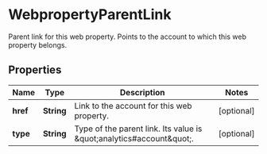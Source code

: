 

# WebpropertyParentLink

Parent link for this web property. Points to the account to which this web property belongs.

## Properties

| Name | Type | Description | Notes |
|------------ | ------------- | ------------- | -------------|
|**href** | **String** | Link to the account for this web property. |  [optional] |
|**type** | **String** | Type of the parent link. Its value is \&quot;analytics#account\&quot;. |  [optional] |



